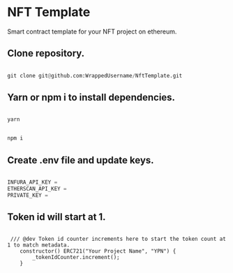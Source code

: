 # NFT Template
Smart contract template for your NFT project on ethereum.
## Clone repository.
```Python

git clone git@github.com:WrappedUsername/NftTemplate.git

```
## Yarn or npm i to install dependencies.
```Python

yarn

```
```Python

npm i

```
## Create .env file and update keys.
```Python

INFURA_API_KEY = 
ETHERSCAN_API_KEY = 
PRIVATE_KEY =

```
## Token id will start at 1.
```Solidity

 /// @dev Token id counter increments here to start the token count at 1 to match metadata.  
    constructor() ERC721("Your Project Name", "YPN") {
        _tokenIdCounter.increment();
    }

```
